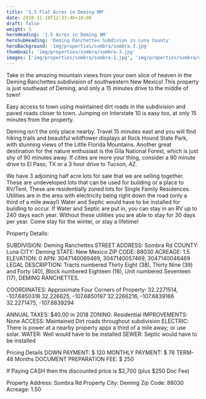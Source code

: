 ```yaml
---
title: '1.5 Flat Acres in Deming NM'
date: 2018-11-18T12:33:46+10:00
draft: false
weight: 3
heroHeading: '1.5 Acres in Deming NM'
heroSubHeading: 'Deming Ranchettes Subdivion in Luna County'
heroBackground: 'img/properties/sombra/sombra-3.jpg'
thumbnail: 'img/properties/sombra/sombra-3.jpg'
images: ['img/properties/sombra/sombra-1.jpg', 'img/properties/sombra/sombra-2.jpg', 'img/properties/sombra/sombra-3.jpg', 'img/properties/sombra/sombra-4.jpg', 'img/properties/sombra/sombra-5.jpg', 'img/properties/sombra/sombra-6.jpg', 'img/properties/sombra/sombra-7.jpg']
---
```


Take in the amazing mountain views from your own slice of heaven in the Deming Ranchettes subdivision of southwestern New Mexico! This property is just southeast of Deming, and only a 15 minutes drive to the middle of town! 

Easy access to town using maintained dirt roads in the subdivision and paved roads closer to town. Jumping on Interstate 10 is easy too, at only 15 minutes from the property. 

Deming isn’t the only place nearby. Travel 15 minutes east and you will find hiking trails and beautiful wildflower displays at Rock Hound State Park, with stunning views of the Little Florida Mountains. Another great destination for the nature enthusiast is the Gila National Forest, which is just shy of 90 minutes away. If cities are more your thing, consider a 90 minute drive to El Paso, TX or a 3 hour drive to Tucson, AZ.

We have 3 adjoining half acre lots for sale that we are selling together. These are undeveloped lots that can be used for building or a place to RV/Tent. These are residentially zoned lots for Single Family Residences. Utilities are in the area with electricity being right down the road (only a third of a mile away!) Water and Septic would have to be installed for building to occur. If Water and Septic are put in, you can stay in an RV up to 240 days each year. Without these utilities you are able to stay for 30 days per year. Come stay for the winter, or stay a lifetime! 

Property Details:

SUBDIVISION: Deming Ranchettes
STREET ADDRESS: Sombra Rd
COUNTY: Luna
CITY: Deming
STATE: New Mexico
ZIP CODE: 88030
ACREAGE: 1.5
ELEVATION: 0
APN: 3047140069469, 3047140057469, 3047140046469
LEGAL DESCRIPTION: Tracts numbered Thirty Eight (38), Thirty Nine (39) and Forty (40), Block numbered Eighteen (18), Unit numbered Seventeen (17), DEMING RANCHETTES.


COORDINATES:
Approximate Four Corners of Property:
32.2271514, -107.6850318
32.226625, -107.6850197
32.2266216, -107.6839166
32.2271475, -107.6839294

ANNUAL TAXES: $40.00 in 2018
ZONING: Residential 
IMPROVEMENTS: None
ACCESS: Maintained Dirt roads throughout subdivision
ELECTRIC: There is power at a nearby property appx a third of a mile away; or use solar. 
WATER: Well would have to be installed 
SEWER: Septic would have to be installed


Pricing Details
DOWN PAYMENT: $ 120
MONTHLY PAYMENT: $ 76
TERM- 48 Months
DOCUMENT PREPARATION FEE: $ 250


If Paying CASH then the discounted price is $2,700 (plus $250 Doc Fee)

Property Address: Sombra Rd
Property City: Deming
Zip Code: 88030
Acreage: 1.50
